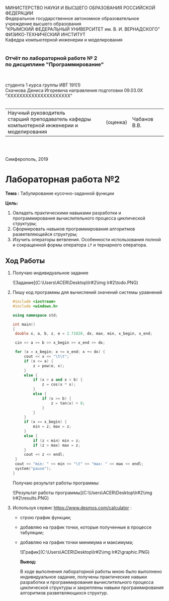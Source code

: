 МИНИСТЕРСТВО НАУКИ  И ВЫСШЕГО ОБРАЗОВАНИЯ РОССИЙСКОЙ ФЕДЕРАЦИИ  
Федеральное государственное автономное образовательное учреждение высшего образования  
"КРЫМСКИЙ ФЕДЕРАЛЬНЫЙ УНИВЕРСИТЕТ им. В. И. ВЕРНАДСКОГО"  
ФИЗИКО-ТЕХНИЧЕСКИЙ ИНСТИТУТ  
Кафедра компьютерной инженерии и моделирования
<br/><br/>

### Отчёт по лабораторной работе № 2<br/> по дисциплине "Программирование"
<br/>

студента 1 курса группы ИВТ 191(1)  
Скачкова Дениса Игоревича
направления подготовки 09.03.0Х "ХХХХХХХХХХХХХХХХХХХХХ"  
<br/>

<table>
<tr><td>Научный руководитель<br/> старший преподаватель кафедры<br/> компьютерной инженерии и моделирования</td>
<td>(оценка)</td>
<td>Чабанов В.В.</td>
</tr>
</table>
<br/><br/>

Симферополь, 2019



# Лабораторная работа №2

**Тема :** Табулирование кусочно-заданной функции

**Цель:** 

1. Овладеть практическими навыками разработки и программирования вычислительного процесса циклической структуры;
2. Сформировать навыков программирования алгоритмов разветвляющейся структуры;
3. Изучить операторы ветвления. Особенности использования полной и сокращенной формы оператора `if` и тернарного оператора.

## **Ход Работы**

1. Получаю индивидуальное задание

   ![Задание](C:\Users\ACER\Desktop\lr#2\img lr#2\todo.PNG)

2. Пишу код программы для вычислений значений системы уравнений

   ```c++
   #include <iostream>
   #include <windows.h>
   
   using namespace std;
   
   int main()
   {
   	double x, a, b, z, e = 2.71828, dx, max, min, x_begin, x_end;
   
   	cin >> a >> b >> x_begin >> x_end >> dx;
   
   	for (x = x_begin; x <= x_end; x += dx) {
   		cout << x << "\t\t";
   		if (x <= a) {
   			z = pow(e, x);
   		}
   		else {
   			if (x > a and x < b) {
   				z = cos(x * x);
   			}
   			else {
   				if (x >= b) {
   					z = tan(x) + 8;
   				}
   			}
   		}
   		if (x == x_begin) {
   			min = z; max = z;
   		}
   		else {
   			if (z < min) min = z;
   			if (z > max) max = z;
   		}
   		cout << z << endl; 
   	}
   	cout << "min: " << min << "\t" << "max: " << max << endl;
   	system("pause"); 
   }
   ```

   Получаю результат работы программы:

   ![Результат работы программы](C:\Users\ACER\Desktop\lr#2\img lr#2\results.PNG)

3. Используя сервис https://www.desmos.com/calculator :

   - строю график функции;

   - добавляю на график точки, которые полученные в процессе табуляции;

   - добавляю на график точки минимума и максимума;

     ![График](C:\Users\ACER\Desktop\lr#2\img lr#2\graphic.PNG)

     **Вывод:**

     В ходе выполнения лабораторной работы мною было выполнено индивидуальное задание, получены практические навыки разработки и программирования вычислительного процесса циклической структуры и закреплены навыки программирования алгоритмов разветвляющихся структур.
